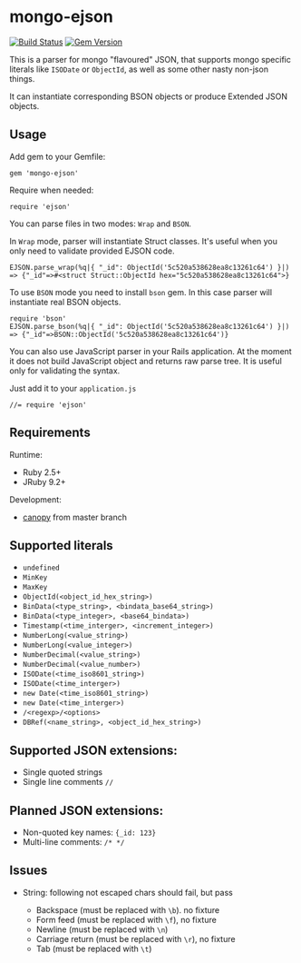 # mongo-ejson

[![Build Status](https://travis-ci.org/db-ai/mongo-ejson.svg?branch=master)](https://travis-ci.org/db-ai/mongo-ejson) [![Gem Version](https://badge.fury.io/rb/mongo-ejson.svg)](https://badge.fury.io/rb/mongo-ejson)

This is a parser for mongo "flavoured" JSON, that supports mongo specific literals like `ISODate` or `ObjectId`, as well as some other nasty non-json things.

It can instantiate corresponding BSON objects or produce Extended JSON objects.

## Usage

Add gem to your Gemfile:

    gem 'mongo-ejson'

Require when needed:

    require 'ejson'

You can parse files in two modes: `Wrap` and `BSON`.

In `Wrap` mode, parser will instantiate Struct classes. It's useful when you
only need to validate provided EJSON code.

    EJSON.parse_wrap(%q|{ "_id": ObjectId('5c520a538628ea8c13261c64') }|)
    => {"_id"=>#<struct Struct::ObjectId hex="5c520a538628ea8c13261c64">}

To use `BSON` mode you need to install `bson` gem. In this case parser will
instantiate real BSON objects.

    require 'bson'
    EJSON.parse_bson(%q|{ "_id": ObjectId('5c520a538628ea8c13261c64') }|)
    => {"_id"=>BSON::ObjectId('5c520a538628ea8c13261c64')}

You can also use JavaScript parser in your Rails application. At the moment it
does not build JavaScript object and returns raw parse tree. It is useful only
for validating the syntax.

Just add it to your `application.js`

    //= require 'ejson'

## Requirements

Runtime:
  * Ruby 2.5+
  * JRuby 9.2+

Development:
  * [canopy](https://github.com/jcoglan/canopy) from master branch

## Supported literals

* `undefined`
* `MinKey`
* `MaxKey`
* `ObjectId(<object_id_hex_string>)`
* `BinData(<type_string>, <bindata_base64_string>)`
* `BinData(<type_integer>, <base64_bindata>)`
* `Timestamp(<time_interger>, <increment_integer>)`
* `NumberLong(<value_string>)`
* `NumberLong(<value_integer>)`
* `NumberDecimal(<value_string>)`
* `NumberDecimal(<value_number>)`
* `ISODate(<time_iso8601_string>)`
* `ISODate(<time_interger>)`
* `new Date(<time_iso8601_string>)`
* `new Date(<time_interger>)`
* `/<regexp>/<options>`
* `DBRef(<name_string>, <object_id_hex_string>)`

## Supported JSON extensions:

* Single quoted strings
* Single line comments `//`

## Planned JSON extensions:

* Non-quoted key names: `{_id: 123}`
* Multi-line comments: `/* */`

## Issues

* String: following not escaped chars should fail, but pass

    * Backspace (must be replaced with `\b`). no fixture
    * Form feed (must be replaced with `\f`), no fixture
    * Newline (must be replaced with `\n`)
    * Carriage return (must be replaced with `\r`), no fixture
    * Tab (must be replaced with `\t`)


